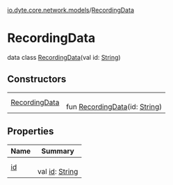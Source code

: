 [io.dyte.core.network.models](../index.md)/[RecordingData](index.md)

# RecordingData


data class [RecordingData](index.md)(val id: [String](https://kotlinlang.org/api/latest/jvm/stdlib/kotlin/-string/index.html))

## Constructors

| | |
|---|---|
| [RecordingData](-recording-data.md) | <br/>fun [RecordingData](-recording-data.md)(id: [String](https://kotlinlang.org/api/latest/jvm/stdlib/kotlin/-string/index.html)) |

## Properties

| Name | Summary |
|---|---|
| [id](id.md) | <br/>val [id](id.md): [String](https://kotlinlang.org/api/latest/jvm/stdlib/kotlin/-string/index.html) |
